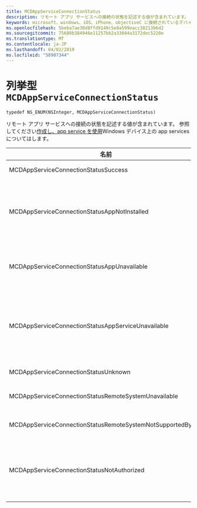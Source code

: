```yaml
---
title: MCDAppServiceConnectionStatus
description: リモート アプリ サービスへの接続の状態を記述する値が含まれています。
keywords: microsoft、windows、iOS、iPhone、objectiveC に接続されているデバイス、プロジェクトのローマ
ms.openlocfilehash: 5beba7ae30d8ffd9149c5e8a599eacc38213b6d2
ms.sourcegitcommit: 75680b384946e11257bb2a33044a3172dec5220e
ms.translationtype: MT
ms.contentlocale: ja-JP
ms.lasthandoff: 04/02/2019
ms.locfileid: "58907344"
---
```

# <a name="enum-mcdappserviceconnectionstatus"></a>列挙型 `MCDAppServiceConnectionStatus`

```
typedef NS_ENUM(NSInteger, MCDAppServiceConnectionStatus)
```

リモート アプリ サービスへの接続の状態を記述する値が含まれています。 参照してください[作成し、app service を使用](https://docs.microsoft.com/windows/uwp/launch-resume/how-to-create-and-consume-an-app-service)Windows デバイス上の app services についてはします。

|名前   |値   |説明   |
|--------|-------|-------------|
|MCDAppServiceConnectionStatusSuccess | 0| App service への接続を正常に開きました。|
|MCDAppServiceConnectionStatusAppNotInstalled | 1| デバイスでは、接続の試みを app service のパッケージがインストールされていません。 App service への接続を開こうとする前に、パッケージがインストールされていることを確認します。|
|MCDAppServiceConnectionStatusAppUnavailable | 2| 接続の試みを app service のパッケージは一時的にご利用いただけません。 後でもう一度接続しようとしてください。|
|MCDAppServiceConnectionStatusAppServiceUnavailable | 3| 指定したパッケージ ID を持つアプリがインストールされ、使用できるが、アプリは、指定した app service のサポートを宣言しません。 App service の名前と、アプリのバージョンが正しいことを確認します。|
|MCDAppServiceConnectionStatusUnknown | 4| 不明な理由で、接続を確立できませんでした。|
|MCDAppServiceConnectionStatusRemoteSystemUnavailable | 5| 対象のリモート デバイスまたはアプリケーションでは、接続の使用できなくします。|
|MCDAppServiceConnectionStatusRemoteSystemNotSupportedByApp | 6|リモート接続をサポートするためには、クライアント アプリが構成されていません。|
|MCDAppServiceConnectionStatusNotAuthorized | 7| クライアント デバイスは、リモート接続をサポートする権限がありません。 これは、MCDAppServiceConnection に無効なトークンが渡されるために発生する可能性があります。|